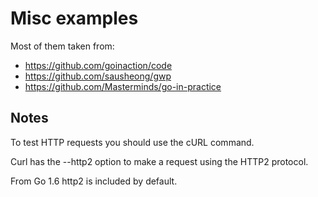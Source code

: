 # Misc examples

Most of them taken from:

- https://github.com/goinaction/code
- https://github.com/sausheong/gwp
- https://github.com/Masterminds/go-in-practice

## Notes

To test HTTP requests you should use the cURL command.

Curl has the --http2 option to make a request using the HTTP2 protocol.

From Go 1.6 http2 is included by default.
